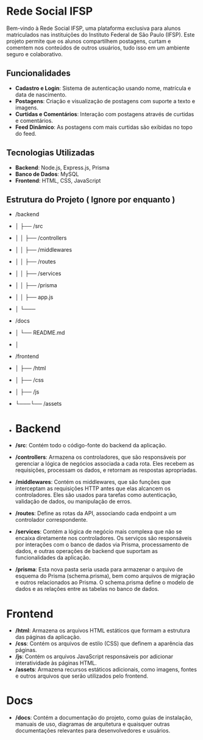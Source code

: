 # Rede Social IFSP

Bem-vindo à Rede Social IFSP, uma plataforma exclusiva para alunos matriculados nas instituições do Instituto Federal de São Paulo (IFSP). Este projeto permite que os alunos compartilhem postagens, curtam e comentem nos conteúdos de outros usuários, tudo isso em um ambiente seguro e colaborativo.

## Funcionalidades

- **Cadastro e Login**: Sistema de autenticação usando nome, matrícula e data de nascimento.
- **Postagens**: Criação e visualização de postagens com suporte a texto e imagens.
- **Curtidas e Comentários**: Interação com postagens através de curtidas e comentários.
- **Feed Dinâmico**: As postagens com mais curtidas são exibidas no topo do feed.

## Tecnologias Utilizadas

- **Backend**: Node.js, Express.js, Prisma
- **Banco de Dados**: MySQL
- **Frontend**: HTML, CSS, JavaScript

## Estrutura do Projeto ( Ignore por enquanto )

- /backend
- │   ├── /src
- │   │   ├── /controllers
- │   │   ├── /middlewares
- │   │   ├── /routes
- │   │   ├── /services
- │   │   ├── /prisma
- │   │   ├── app.js
- │   └───
- /docs
- │  └── README.md
- │
- /frontend
- │   ├── /html
- │   ├── /css
- │   ├── /js
- └───└── /assets


- # Backend

- **/src**: Contém todo o código-fonte do backend da aplicação.
- **/controllers**: Armazena os controladores, que são responsáveis por gerenciar a lógica de negócios associada a cada rota. Eles recebem as requisições, processam os dados, e retornam as respostas apropriadas.
- **/middlewares**: Contém os middlewares, que são funções que interceptam as requisições HTTP antes que elas alcancem os controladores. Eles são usados para tarefas como autenticação, validação de dados, ou manipulação de erros.
- **/routes**: Define as rotas da API, associando cada endpoint a um controlador correspondente.
- **/services**: Contém a lógica de negócio mais complexa que não se encaixa diretamente nos controladores. Os serviços são responsáveis por interações com o banco de dados via Prisma, processamento de dados, e outras operações de backend que suportam as funcionalidades da aplicação.
- **/prisma**: Esta nova pasta seria usada para armazenar o arquivo de esquema do Prisma (schema.prisma), bem como arquivos de migração e outros relacionados ao Prisma. O schema.prisma define o modelo de dados e as relações entre as tabelas no banco de dados.

# Frontend

- **/html**: Armazena os arquivos HTML estáticos que formam a estrutura das páginas da aplicação.
- **/css**: Contém os arquivos de estilo (CSS) que definem a aparência das páginas.
- **/js**: Contém os arquivos JavaScript responsáveis por adicionar interatividade às páginas HTML.
- **/assets**: Armazena recursos estáticos adicionais, como imagens, fontes e outros arquivos que serão utilizados pelo frontend.

# Docs

- **/docs**: Contém a documentação do projeto, como guias de instalação, manuais de uso, diagramas de arquitetura e quaisquer outras documentações relevantes para desenvolvedores e usuários.
